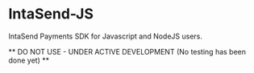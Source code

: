 # IntaSend-JS

IntaSend Payments SDK for Javascript and NodeJS users.

** DO NOT USE - UNDER ACTIVE DEVELOPMENT (No testing has been done yet) **
